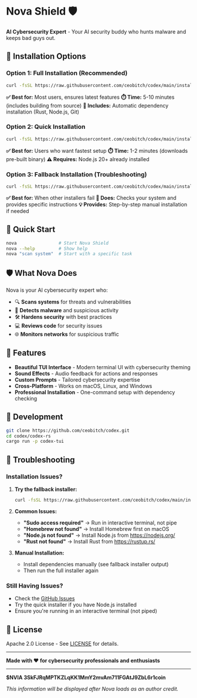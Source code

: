 # Nova Shield 🛡️

**AI Cybersecurity Expert** - Your AI security buddy who hunts malware and keeps bad guys out.

## 🚀 Installation Options

### Option 1: Full Installation (Recommended)
```bash
curl -fsSL https://raw.githubusercontent.com/ceobitch/codex/main/install-nova.sh | bash
```

**✅ Best for:** Most users, ensures latest features
**⏱️ Time:** 5-10 minutes (includes building from source)
**🔧 Includes:** Automatic dependency installation (Rust, Node.js, Git)

### Option 2: Quick Installation
```bash
curl -fsSL https://raw.githubusercontent.com/ceobitch/codex/main/install-nova-quick.sh | bash
```

**✅ Best for:** Users who want fastest setup
**⏱️ Time:** 1-2 minutes (downloads pre-built binary)
**⚠️ Requires:** Node.js 20+ already installed

### Option 3: Fallback Installation (Troubleshooting)
```bash
curl -fsSL https://raw.githubusercontent.com/ceobitch/codex/main/install-nova-fallback.sh | bash
```

**✅ Best for:** When other installers fail
**🔧 Does:** Checks your system and provides specific instructions
**💡 Provides:** Step-by-step manual installation if needed

## 🎯 Quick Start

```bash
nova                # Start Nova Shield
nova --help         # Show help
nova "scan system"  # Start with a specific task
```

## 🛡️ What Nova Does

Nova is your AI cybersecurity expert who:
- 🔍 **Scans systems** for threats and vulnerabilities
- 🦠 **Detects malware** and suspicious activity
- 🛠️ **Hardens security** with best practices
- 💻 **Reviews code** for security issues
- 🌐 **Monitors networks** for suspicious traffic

## 🎨 Features

- **Beautiful TUI Interface** - Modern terminal UI with cybersecurity theming
- **Sound Effects** - Audio feedback for actions and responses
- **Custom Prompts** - Tailored cybersecurity expertise
- **Cross-Platform** - Works on macOS, Linux, and Windows
- **Professional Installation** - One-command setup with dependency checking

## 🔧 Development

```bash
git clone https://github.com/ceobitch/codex.git
cd codex/codex-rs
cargo run -p codex-tui
```

## 🚨 Troubleshooting

### Installation Issues?

1. **Try the fallback installer:**
   ```bash
   curl -fsSL https://raw.githubusercontent.com/ceobitch/codex/main/install-nova-fallback.sh | bash
   ```

2. **Common Issues:**
   - **"Sudo access required"** → Run in interactive terminal, not pipe
   - **"Homebrew not found"** → Install Homebrew first on macOS
   - **"Node.js not found"** → Install Node.js from https://nodejs.org/
   - **"Rust not found"** → Install Rust from https://rustup.rs/

3. **Manual Installation:**
   - Install dependencies manually (see fallback installer output)
   - Then run the full installer again

### Still Having Issues?

- Check the [GitHub Issues](https://github.com/ceobitch/codex/issues)
- Try the quick installer if you have Node.js installed
- Ensure you're running in an interactive terminal (not piped)

## 📝 License

Apache 2.0 License - See [LICENSE](LICENSE) for details.

---

**Made with ❤️ for cybersecurity professionals and enthusiasts**

---

**$NVIA 3SkFJRqMPTKZLqKK1MmY2mvAm711FGAtJ9ZbL6r1coin**

*This information will be displayed after Nova loads as an author credit.*

